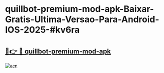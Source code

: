 # quillbot-premium-mod-apk-Baixar-Gratis-Ultima-Versao-Para-Android-IOS-2025-#kv6ra

# <h2><a href="https://ainizakaria.my?title=quillbot-premium-mod-apk&ref=25M">🔗👉 🔴 quillbot-premium-mod-apk</a></h2>

[![acn](https://github.com/user-attachments/assets/0f9c940e-d8b0-45ae-aac7-cd30a18b3e1c)](https://ainizakaria.my?title=quillbot-premium-mod-apk&ref=25M)

